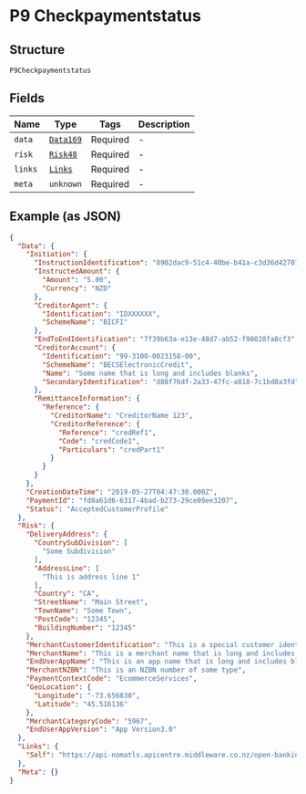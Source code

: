 
# P9 Checkpaymentstatus

## Structure

`P9Checkpaymentstatus`

## Fields

| Name | Type | Tags | Description |
|  --- | --- | --- | --- |
| `data` | [`Data169`](../../doc/models/data-169.md) | Required | - |
| `risk` | [`Risk48`](../../doc/models/risk-48.md) | Required | - |
| `links` | [`Links`](../../doc/models/links.md) | Required | - |
| `meta` | `unknown` | Required | - |

## Example (as JSON)

```json
{
  "Data": {
    "Initiation": {
      "InstructionIdentification": "8902dac9-51c4-40be-b41a-c3d36d42707c",
      "InstructedAmount": {
        "Amount": "5.00",
        "Currency": "NZD"
      },
      "CreditorAgent": {
        "Identification": "IDXXXXXX",
        "SchemeName": "BICFI"
      },
      "EndToEndIdentification": "7f39b63a-e13e-48d7-ab52-f98028fa8cf3",
      "CreditorAccount": {
        "Identification": "99-3100-0023158-00",
        "SchemeName": "BECSElectronicCredit",
        "Name": "Some name that is long and includes blanks",
        "SecondaryIdentification": "d88f76df-2a33-47fc-a818-7c1bd8a3fd"
      },
      "RemittanceInformation": {
        "Reference": {
          "CreditorName": "CreditorName 123",
          "CreditorReference": {
            "Reference": "credRef1",
            "Code": "credCode1",
            "Particulars": "credPart1"
          }
        }
      }
    },
    "CreationDateTime": "2019-05-27T04:47:30.000Z",
    "PaymentId": "fd8a61d6-6317-4bad-b273-29ce09ee3207",
    "Status": "AcceptedCustomerProfile"
  },
  "Risk": {
    "DeliveryAddress": {
      "CountrySubDivision": [
        "Some Subdivision"
      ],
      "AddressLine": [
        "This is address line 1"
      ],
      "Country": "CA",
      "StreetName": "Main Street",
      "TownName": "Some Town",
      "PostCode": "12345",
      "BuildingNumber": "12345"
    },
    "MerchantCustomerIdentification": "This is a special customer identifier that is long and includes blanks",
    "MerchantName": "This is a merchant name that is long and includes blanks",
    "EndUserAppName": "This is an app name that is long and includes blanks",
    "MerchantNZBN": "This is an NZBN number of some type",
    "PaymentContextCode": "EcommerceServices",
    "GeoLocation": {
      "Longitude": "-73.656830",
      "Latitude": "45.516136"
    },
    "MerchantCategoryCode": "5967",
    "EndUserAppVersion": "App Version3.0"
  },
  "Links": {
    "Self": "https://api-nomatls.apicentre.middleware.co.nz/open-banking-nz/v1.0/payments/fd8a61d6-6317-4bad-b273-29ce09ee3207"
  },
  "Meta": {}
}
```

